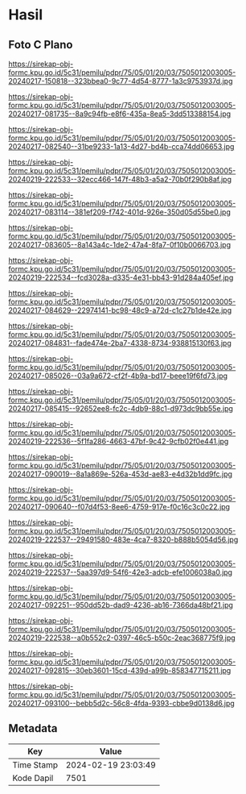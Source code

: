 # Hasil

## Foto C Plano

https://sirekap-obj-formc.kpu.go.id/5c31/pemilu/pdpr/75/05/01/20/03/7505012003005-20240217-150818--323bbea0-9c77-4d54-8777-1a3c9753937d.jpg

https://sirekap-obj-formc.kpu.go.id/5c31/pemilu/pdpr/75/05/01/20/03/7505012003005-20240217-081735--8a9c94fb-e8f6-435a-8ea5-3dd513388154.jpg

https://sirekap-obj-formc.kpu.go.id/5c31/pemilu/pdpr/75/05/01/20/03/7505012003005-20240217-082540--31be9233-1a13-4d27-bd4b-cca74dd06653.jpg

https://sirekap-obj-formc.kpu.go.id/5c31/pemilu/pdpr/75/05/01/20/03/7505012003005-20240219-222533--32ecc466-147f-48b3-a5a2-70b0f290b8af.jpg

https://sirekap-obj-formc.kpu.go.id/5c31/pemilu/pdpr/75/05/01/20/03/7505012003005-20240217-083114--381ef209-f742-401d-926e-350d05d55be0.jpg

https://sirekap-obj-formc.kpu.go.id/5c31/pemilu/pdpr/75/05/01/20/03/7505012003005-20240217-083605--8a143a4c-1de2-47a4-8fa7-0f10b0066703.jpg

https://sirekap-obj-formc.kpu.go.id/5c31/pemilu/pdpr/75/05/01/20/03/7505012003005-20240219-222534--fcd3028a-d335-4e31-bb43-91d284a405ef.jpg

https://sirekap-obj-formc.kpu.go.id/5c31/pemilu/pdpr/75/05/01/20/03/7505012003005-20240217-084629--22974141-bc98-48c9-a72d-c1c27b1de42e.jpg

https://sirekap-obj-formc.kpu.go.id/5c31/pemilu/pdpr/75/05/01/20/03/7505012003005-20240217-084831--fade474e-2ba7-4338-8734-938815130f63.jpg

https://sirekap-obj-formc.kpu.go.id/5c31/pemilu/pdpr/75/05/01/20/03/7505012003005-20240217-085026--03a9a672-cf2f-4b9a-bd17-beee19f6fd73.jpg

https://sirekap-obj-formc.kpu.go.id/5c31/pemilu/pdpr/75/05/01/20/03/7505012003005-20240217-085415--92652ee8-fc2c-4db9-88c1-d973dc9bb55e.jpg

https://sirekap-obj-formc.kpu.go.id/5c31/pemilu/pdpr/75/05/01/20/03/7505012003005-20240219-222536--5f1fa286-4663-47bf-9c42-9cfb02f0e441.jpg

https://sirekap-obj-formc.kpu.go.id/5c31/pemilu/pdpr/75/05/01/20/03/7505012003005-20240217-090019--8a1a869e-526a-453d-ae83-e4d32b1dd9fc.jpg

https://sirekap-obj-formc.kpu.go.id/5c31/pemilu/pdpr/75/05/01/20/03/7505012003005-20240217-090640--f07d4f53-8ee6-4759-917e-f0c16c3c0c22.jpg

https://sirekap-obj-formc.kpu.go.id/5c31/pemilu/pdpr/75/05/01/20/03/7505012003005-20240219-222537--29491580-483e-4ca7-8320-b888b5054d56.jpg

https://sirekap-obj-formc.kpu.go.id/5c31/pemilu/pdpr/75/05/01/20/03/7505012003005-20240219-222537--5aa397d9-54f6-42e3-adcb-efe1006038a0.jpg

https://sirekap-obj-formc.kpu.go.id/5c31/pemilu/pdpr/75/05/01/20/03/7505012003005-20240217-092251--950dd52b-dad9-4236-ab16-7366da48bf21.jpg

https://sirekap-obj-formc.kpu.go.id/5c31/pemilu/pdpr/75/05/01/20/03/7505012003005-20240219-222538--a0b552c2-0397-46c5-b50c-2eac368775f9.jpg

https://sirekap-obj-formc.kpu.go.id/5c31/pemilu/pdpr/75/05/01/20/03/7505012003005-20240217-092815--30eb3601-15cd-439d-a99b-858347715211.jpg

https://sirekap-obj-formc.kpu.go.id/5c31/pemilu/pdpr/75/05/01/20/03/7505012003005-20240217-093100--bebb5d2c-56c8-4fda-9393-cbbe9d0138d6.jpg


## Metadata

| Key        | Value               |
| ---------- | ------------------- |
| Time Stamp | 2024-02-19 23:03:49 |
| Kode Dapil | 7501                |



